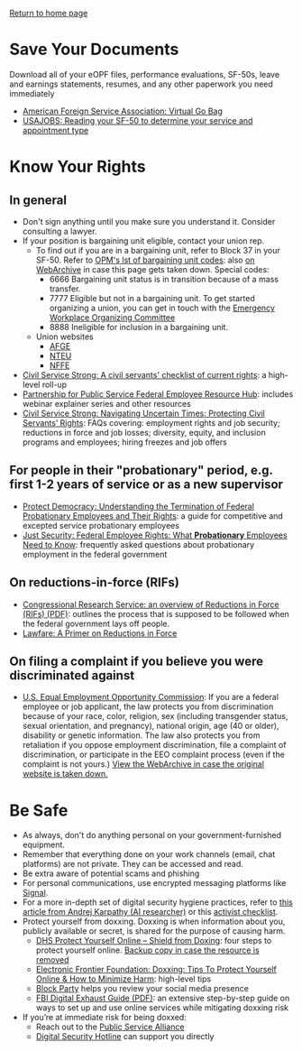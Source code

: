 [Return to home page](README.md)

# Save Your Documents
Download all of your eOPF files, performance evaluations, SF-50s, leave and earnings statements, resumes, and any other paperwork you need immediately

* [American Foreign Service Association: Virtual Go Bag](https://afsa.org/virtual-go-bag)
* [USAJOBS: Reading your SF-50 to determine your service and appointment type](https://help.usajobs.gov/working-in-government/service/sf-50)

# Know Your Rights

## In general
* Don't sign anything until you make sure you understand it. Consider consulting a lawyer.
* If your position is bargaining unit eligible, contact your union rep. 
    * To find out if you are in a bargaining unit, refer to Block 37 in your SF-50. Refer to [OPM's lst of bargaining unit codes](https://www.opm.gov/flis/#/profiles): also [on WebArchive](https://web.archive.org/web/20250207013011/https://www.opm.gov/flis/#/profiles) in case this page gets taken down. Special codes:
        * 6666 Bargaining unit status is in transition because of a mass transfer.
        * 7777 Eligible but not in a bargaining unit. To get started organizing a union, you can get in touch with the [Emergency Workplace Organizing Committee](https://workerorganizing.org/)
        * 8888 Ineligible for inclusion in a bargaining unit.
    * Union websites
        * [AFGE](https://www.afge.org/join)
        * [NTEU](https://www.nteu.org/join)
        * [NFFE](https://www.NFFE.org)
* [Civil Service Strong: A civil servants' checklist of current rights](https://www.civilservicestrong.org/resource/checklist-of-current-rights): a high-level roll-up
* [Partnership for Public Service Federal Employee Resource Hub](https://ourpublicservice.org/supporting-federal-employees-through-change/): includes webinar explainer series and other resources
* [Civil Service Strong: Navigating Uncertain Times: Protecting Civil Servants’ Rights](https://www.civilservicestrong.org/resource/faqs): FAQs covering: employment rights and job security; reductions in force and job losses; diversity, equity, and inclusion programs and employees; hiring freezes and job offers

## For people in their "probationary" period, e.g. first 1-2 years of service or as a new supervisor
* [Protect Democracy: Understanding the Termination of Federal Probationary Employees and Their Rights](https://protectdemocracy.org/wp-content/uploads/2025/02/Termination-of-Probationary-employees.pdf): a guide for competitive and excepted service probationary employees
* [Just Security: Federal Employee Rights: What **Probationary** Employees Need to Know](https://www.justsecurity.org/107230/federal-employee-rights-probationary-faqs/): frequently asked questions about probationary employment in the federal government

## On reductions-in-force (RIFs)
* [Congressional Research Service: an overview of Reductions in Force (RIFs) (PDF)](https://files.civilservicestrong.org/Reductions%20in%20Force%20(RIFs)_%20An%20Overview.pdf): outlines the process that is supposed to be followed when the federal government lays off people. 
* [Lawfare: A Primer on Reductions in Force](https://www.lawfaremedia.org/article/a-primer-on-reductions-in-force)

## On filing a complaint if you believe you were discriminated against
* [U.S. Equal Employment Opportunity Commission](https://www.eeoc.gov/federal-sector/overview-federal-sector-eeo-complaint-process): If you are a federal employee or job applicant, the law protects you from discrimination because of your race, color, religion, sex (including transgender status, sexual orientation, and pregnancy), national origin, age (40 or older), disability or genetic information. The law also protects you from retaliation if you oppose employment discrimination, file a complaint of discrimination, or participate in the EEO complaint process (even if the complaint is not yours.) [View the WebArchive in case the original website is taken down.](https://web.archive.org/web/20250215075905/https://www.eeoc.gov/federal-sector/overview-federal-sector-eeo-complaint-process)

# Be Safe
* As always, don't do anything personal on your government-furnished equipment.
* Remember that everything done on your work channels (email, chat platforms) are not private. They can be accessed and read.
* Be extra aware of potential scams and phishing
* For personal communications, use encrypted messaging platforms like [Signal](https://signal.org/).
* For a more in-depth set of digital security hygiene practices, refer to [this article from Andrej Karpathy (AI researcher)](https://karpathy.bearblog.dev/digital-hygiene/) or this [activist checklist](https://activistchecklist.org/essentials/).
* Protect yourself from doxxing. Doxxing is when information about you, publicly available or secret, is shared for the purpose of causing harm.
    * [DHS Protect Yourself Online – Shield from Doxing](https://www.dhs.gov/sites/default/files/2024-11/24_1101_fps_doxing.pdf): four steps to protect yourself online. [Backup copy in case the resource is removed](/files/DHS-tips-to-shield-from-doxxing.pdf)
    * [Electronic Frontier Foundation: Doxxing: Tips To Protect Yourself Online & How to Minimize Harm](https://www.eff.org/deeplinks/2020/12/doxxing-tips-protect-yourself-online-how-minimize-harm): high-level tips
    * [Block Party](https://www.blockpartyapp.com/) helps you review your social media presence 
    * [FBI Digital Exhaust Guide (PDF)](https://investigators-toolbox.com/wp-content/uploads/2020/09/Digital-Exhaust-Opt-Out-Guide-for-Law-Enforcement.pdf): an extensive step-by-step guide on ways to set up and use online services while mitigating doxxing risk
* If you’re at immediate risk for being doxxed: 
    * Reach out to the [Public Service Alliance](https://thepublicservicealliance.com/)
    * [Digital Security Hotline](https://www.accessnow.org/help/) can support you directly
